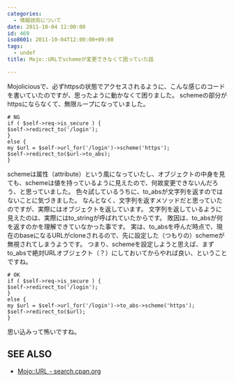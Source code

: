 ```yaml
---
categories:
  - 情報技術について
date: 2011-10-04 12:00:00
id: 469
iso8601: 2011-10-04T12:00:00+09:00
tags:
  - undef
title: Mojo::URLでschemeが変更できなくて困っていた話

---
```


Mojoliciousで、必ずhttpsの状態でアクセスされるように、こんな感じのコードを書いていたのですが、思ったように動かなくて困りました。
schemeの部分がhttpsにならなくて、無限ループになっていました。
<pre><code># NG
if ( &#36;self-&gt;req-&gt;is_secure ) {
&#36;self-&gt;redirect_to(&#39;/login&#39;);
}
else {
my &#36;url = &#36;self-&gt;url_for(&#39;/login&#39;)-&gt;scheme(&#39;https&#39;);
&#36;self-&gt;redirect_to(&#36;url-&gt;to_abs);
}</code></pre>
schemeは属性（attribute）という風になっていたし、オブジェクトの中身を見ても、schemeは値を持っているように見えたので、何故変更できないんだろう、と思っていました。
色々試しているうちに、to_absが文字列を返すのではないことに気づきました。
なんとなく、文字列を返すメソッドだと思っていたのですが、実際にはオブジェクトを返しています。
文字列を返しているように見えたのは、実際にはto_stringが呼ばれていたからです。
敗因は、to_absが何を返すのかを理解できていなかった事です。
実は、to_absを呼んだ時点で、現在のbaseになるURLがcloneされるので、先に設定した（つもりの）schemeが無視されてしまうようです。
つまり、schemeを設定しようと思えば、まずto_absで絶対URLオブジェクト（？）にしておいてからやれば良い、ということですね。
<pre><code># OK
if ( &#36;self-&gt;req-&gt;is_secure ) {
&#36;self-&gt;redirect_to(&#39;/login&#39;);
}
else {
my &#36;url = &#36;self-&gt;url_for(&#39;/login&#39;)-&gt;to_abs-&gt;scheme(&#39;https&#39;);
&#36;self-&gt;redirect_to(&#36;url);
}</code></pre>
思い込みって怖いですね。
<div id="see_also">
<h2>SEE ALSO</h2>
<ul>
<li><a href="http://search.cpan.org/dist/Mojolicious/lib/Mojo/URL.pm" target="_blank">Mojo::URL - search.cpan.org</a></li>
</ul>
</div>
    	